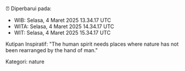 ⏰ Diperbarui pada:
- WIB: Selasa, 4 Maret 2025 13.34.17 UTC
- WITA: Selasa, 4 Maret 2025 14.34.17 UTC
- WIT: Selasa, 4 Maret 2025 15.34.17 UTC

Kutipan Inspiratif:
"The human spirit needs places where nature has not been rearranged by the hand of man."


Kategori: nature


